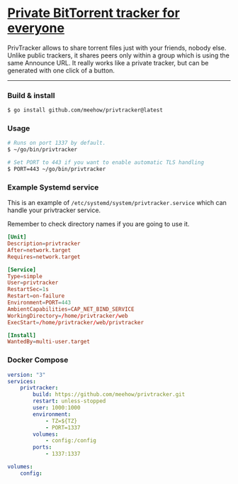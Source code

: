 # [Private BitTorrent tracker for everyone](https://privtracker.com/)

PrivTracker allows to share torrent files just with your friends, nobody else.
Unlike public trackers, it shares peers only within a group which is using the same Announce URL.
It really works like a private tracker, but can be generated with one click of a button.

---
### Build & install
```bash
$ go install github.com/meehow/privtracker@latest
```
### Usage
```bash
# Runs on port 1337 by default.
$ ~/go/bin/privtracker
```

```bash
# Set PORT to 443 if you want to enable automatic TLS handling
$ PORT=443 ~/go/bin/privtracker
```

### Example Systemd service

This is an example of `/etc/systemd/system/privtracker.service` which can handle your privtracker service.

Remember to check directory names if you are going to use it.

```toml
[Unit]
Description=privtracker
After=network.target
Requires=network.target

[Service]
Type=simple
User=privtracker
RestartSec=1s
Restart=on-failure
Environment=PORT=443
AmbientCapabilities=CAP_NET_BIND_SERVICE
WorkingDirectory=/home/privtracker/web
ExecStart=/home/privtracker/web/privtracker

[Install]
WantedBy=multi-user.target
```

### Docker Compose

```yaml
version: "3"
services:
    privtracker:
        build: https://github.com/meehow/privtracker.git
        restart: unless-stopped
        user: 1000:1000
        environment:
            - TZ=${TZ}
            - PORT=1337
        volumes:
            - config:/config
        ports:
            - 1337:1337

volumes:
    config:
```
